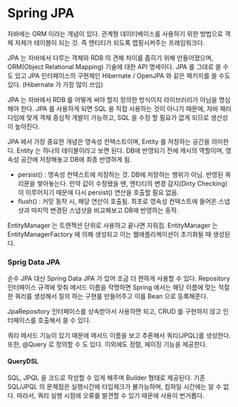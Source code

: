 # Spring JPA

자바에는 ORM 이라는 개념이 있다. 관계형 데이터베이스를 사용하기 위한 방법으로 객체 자체가 테이블이 되는 것. 즉 엔티티가 되도록 맵핑시켜주는 프레임워크다.

JPA 는 자바에서 다루는 객체와 RDB 의 견해 차이를 좁히기 위해 만들어졌으며, ORM\(Object Relational Mapping\) 기술에 대한 API 명세이다. JPA 를 그대로 쓸 수도 있고 JPA 인터페이스의 구현체인 Hibernate / OpenJPA 와 같은  패키지를 쓸 수도 있다. \(Hibernate 가 가장 많이 쓰임\)

JPA 는 자바에서 RDB 를 어떻게 써야 할지 정의한 방식이지 라이브러리가 아님을 명심해야 한다. JPA 를 사용하게 되면 SQL 을 직접 사용하는 것이 아니기 때문에, 자바 패러다임에 맞게 객체 중심적 개발이 가능하고, SQL 을 수정 할 필요가 없게 되므로 생산성이 높아진다.

JPA 에서 가장 중요한 개념은 영속성 컨텍스트이며, Entity 를 저장하는 공간을 의미한다. Entity 는 하나의 테이블이라고 보면 된다. DB에 반영되기 전에 캐시의 역할이며, 영속성 공간에 저장해놓고 DB에 최종 반영하게 됨.

* persist\(\) : 영속성 컨텍스트에 저장하는 것. DB에 저장하는 행위가 아님. 반영된 쿼리문을 쌓아놓는다. 만약 값이 수정됐을 땐, 엔티티의 변경 감지\(Dirty Checking\) 이 이루어지기 때문에 다시 persist\(\) 연산을 호출할 필요 없음.
* flush\(\) : 커밋 동작 시, 해당 연산이 호출됨. 최초로 영속성 컨텍스트에 들어온 스냅샷과 마지막 변경된 스냅샷을 비교해보고 DB에 반영하는 동작.

EntityManager 는 트랜잭션 단위로 사용하고 끝나면 지워짐. EntityManager 는 EntityManagerFactory 에 의해 생성되고 이는 웹애플리케이션이 초기화될 때 생성된다.



### Sprig Data JPA

순수 JPA 대신 Spring Data JPA 가 있어 조금 더 편하게 사용할 수 있다. Repository 인터페이스 규격에 맞춰 메서드 이름을 작명하면 Spring 에서는 해당 이름에 맞는 적절한 쿼리를 생성해서 질의 하는 구현를 만들어주고 이를 Bean 으로 등록해준다.

JpaRepository 인터페이스를 상속받아서 사용하면 되고, CRUD 를 구현하지 않고 인터페이스를 호출해서 쓸 수 있다.

쿼리 메서드 기능이 있기 때문에 메서드 이름을 보고 추론해서 쿼리\(JPQL\)를 생성한다. 또한, @Query 로 정의할 수 도 있다. 이외에도 정렬, 페이징 기능을 제공한다.

#### QueryDSL

SQL, JPQL 을 코드로 작성할 수 있게 해주며 Builder 형태로 제공된다. 기존 SQL/JPQL 의 문제점은 실행시간에 타입체크가 불가능하며, 컴파일 시간에는 알 수 없다. 따라서, 쿼리 실행 시점에 오류를 발견할 수 있기 때문에 사용이 번거롭다.




